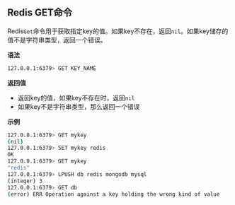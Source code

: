 ## Redis GET命令

Redis`Get`命令用于获取指定key的值。如果key不存在，返回`nil`。如果key储存的值不是字符串类型，返回一个错误。

**语法**

```bash
127.0.0.1:6379> GET KEY_NAME
```

**返回值**

* 返回key的值，如果key不存在时，返回`nil`
* 如果key不是字符串类型，那么返回一个错误

**示例**

```bash
127.0.0.1:6379> GET mykey
(nil)
127.0.0.1:6379> SET mykey redis
OK
127.0.0.1:6379> GET mykey
"redis"
127.0.0.1:6379> LPUSH db redis mongodb mysql
(integer) 3
127.0.0.1:6379> GET db
(error) ERR Operation against a key holding the wrong kind of value
```
